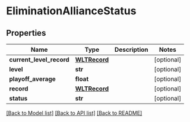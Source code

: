 # EliminationAllianceStatus

## Properties
Name | Type | Description | Notes
------------ | ------------- | ------------- | -------------
**current_level_record** | [**WLTRecord**](WLTRecord.md) |  | [optional] 
**level** | **str** |  | [optional] 
**playoff_average** | **float** |  | [optional] 
**record** | [**WLTRecord**](WLTRecord.md) |  | [optional] 
**status** | **str** |  | [optional] 

[[Back to Model list]](../README.md#documentation-for-models) [[Back to API list]](../README.md#documentation-for-api-endpoints) [[Back to README]](../README.md)


